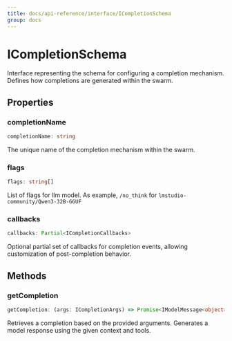 ```yaml
---
title: docs/api-reference/interface/ICompletionSchema
group: docs
---
```


# ICompletionSchema

Interface representing the schema for configuring a completion mechanism.
Defines how completions are generated within the swarm.

## Properties

### completionName

```ts
completionName: string
```

The unique name of the completion mechanism within the swarm.

### flags

```ts
flags: string[]
```

List of flags for llm model. As example, `/no_think` for `lmstudio-community/Qwen3-32B-GGUF`

### callbacks

```ts
callbacks: Partial<ICompletionCallbacks>
```

Optional partial set of callbacks for completion events, allowing customization of post-completion behavior.

## Methods

### getCompletion

```ts
getCompletion: (args: ICompletionArgs) => Promise<IModelMessage<object>>
```

Retrieves a completion based on the provided arguments.
Generates a model response using the given context and tools.

